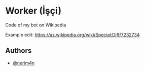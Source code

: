 # Worker (İşçi)

Code of my bot on Wikipedia



Example edit: https://az.wikipedia.org/wiki/Special:Diff/7232734
## Authors

- [@nerim4n](https://www.github.com/nerim4n)

